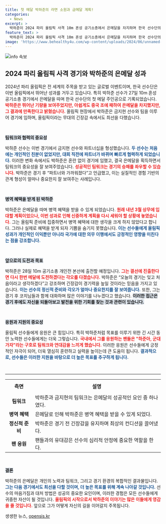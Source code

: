 ```yaml
---
title: 첫 메달 박하준의 라면 소원과 금메달 계획!
categories:
  - News
excerpt: >
  박하준이 2024 파리 올림픽 사격 10m 혼성 공기소총에서 은메달을 차지하며 한국 선수단의 첫 메달리스트가 되었다. 중국에 아깝게 패했지만, 개인전에서 금메달을 목표로 다짐했다. 병역 혜택까지 얻은 그는 긴장감을 유지하며 더 큰 성과를 노리고 있다.
feature_text: >
  박하준이 2024 파리 올림픽 사격 10m 혼성 공기소총에서 은메달을 차지하며 한국 선수단의 첫 메달리스트가 되었다. 중국에 아깝게 패했지만, 개인전에서 금메달을 목표로 다짐했다. 병역 혜택까지 얻은 그는 긴장감을 유지하며 더 큰 성과를 노리고 있다.
image: 'https://www.behealthy4u.com/wp-content/uploads/2024/06/unnamed-file.png'
---
```


<p><img src="https://www.behealthy4u.com/wp-content/uploads/2024/06/unnamed-file.png" alt="info 속보" /></p>

<h2 data-ke-size="size26">2024 파리 올림픽 사격 경기와 박하준의 은메달 성과</h2>

<p data-ke-size="size16">2024년 파리 올림픽은 전 세계의 주목을 받고 있는 글로벌 이벤트이며, 한국 선수단은 이번 올림픽에서 뛰어난 성과를 거두고 있습니다. 특히 박하준 선수가 27일 10m 혼성 공기소총 경기에서 은메달을 따며 한국 선수단의 첫 메달 주인공으로 기록되었습니다. <b><span style="color: #ee2323;">박하준은 뛰어난 기량을 보여주었지만, 아쉽게도 중국 조에 패하여 은메달을 차지했지만, 그 결과에 만족한다고 밝혔습니다.</span></b> 올림픽 현장에서 박하준은 금지현 선수와 팀을 이루어 경기에 임하며, 올림픽이라는 무대의 긴장감 속에서도 최선을 다했습니다.</p>

<p data-ke-size="size16">&nbsp;</p>

<p><b><span style="background-color: #21538527;">팀워크와 협력의 중요성</span></b></p>

<p data-ke-size="size16">박하준 선수는 이번 경기에서 금지현 선수와 파트너십을 형성했습니다. <b><span style="color: #1a5490;">두 선수는 처음에는 개인적인 친분이 없었지만, 대회 직전에 파트너가 바뀌며 빠르게 협력하게 되었습니다.</span></b> 이러한 변화 속에서도 박하준은 혼란 없이 경기에 임했고, 결국 은메달을 획득하면서 팀워크의 중요성을 잘 보여주었습니다. <b><span style="color: #ee2323;">성공적인 팀워크는 경기의 승패를 좌우할 수 있습니다.</span></b> 박하준은 경기 후 “파트너와 가까워졌다”고 언급했고, 이는 실질적인 경험 기반의 관계 형성이 얼마나 중요한지 잘 보여주는 사례입니다.</p>

<p data-ke-size="size16">&nbsp;</p>

<p><b><span style="background-color: #21538527;">병역 혜택을 받게 된 박하준</span></b></p>

<p data-ke-size="size16">박하준은 은메달을 따며 병역 혜택을 받을 수 있게 되었습니다. <b><span style="color: #ee2323;">원래 내년 3월 상무에 입대할 계획이었으나, 이번 성과로 인해 신중하게 계획을 다시 세워야 할 상황에 놓였습니다.</span></b> 그는 올림픽 준비에 집중하면서 병역 혜택에 대한 생각을 크게 하지 않았다고 합니다. 그러나 실제로 혜택을 받게 되자 기쁨을 숨기지 못했습니다. <b><span style="color: #1a5490;">이는 선수들에게 올림픽 성과가 개인적인 이익뿐만 아니라 국가에 대한 의무 이행에서도 긍정적인 영향을 미친다는 점을 강조합니다.</span></b></p>

<p data-ke-size="size16">&nbsp;</p>

<p><b><span style="background-color: #21538527;">앞으로의 도전과 목표</span></b></p>

<p data-ke-size="size16">박하준은 28일 10m 공기소총 개인전 본선에 출전할 예정입니다. <b><span style="color: #ee2323;">그는 결선에 진출한다면 다시 한번 메달에 도전하겠다는 각오를 다졌습니다.</span></b> 박하준은 “오늘의 경기는 잊고 처음이라고 생각하겠다”고 강조하며 긴장감이 경기력을 높일 것이라는 믿음을 가지고 있습니다. <b><span style="color: #1a5490;">이는 선수의 정신적 준비와 각오가 얼마나 중요한지를 잘 보여줍니다.</span></b> 또한, 그는 경기 후 코치님들과 함께 대화하며 많은 이야기를 나누겠다고 했습니다. <b><span style="background-color: #21538527;">이러한 접근은 경기 후에도 자신을 되돌아보고 발전을 위한 기회를 찾는 것과 관련이 있습니다.</span></b></p>

<p data-ke-size="size16">&nbsp;</p>

<p><b><span style="background-color: #21538527;">응원과 지원의 중요성</span></b></p>

<p data-ke-size="size16">올림픽 선수들에게 응원은 큰 힘입니다. 특히 박하준처럼 목표를 이루기 위한 긴 시간 동안 노력한 선수들에게는 더욱 그렇습니다. <b><span style="color: #ee2323;">국내에서 그를 응원하는 팬들은 "하준아, 군대 가자"라는 구호로 팀워크와 연대감을 느끼게 했습니다.</span></b> 이러한 응원은 선수들에게 긍정적인 자극이 되어, 더욱 열심히 훈련하고 실력을 높이는데 큰 도움이 됩니다. <b><span style="color: #1a5490;">결과적으로, 선수들은 이러한 지원을 바탕으로 더 높은 목표를 추구하게 됩니다.</span></b></p>

<p data-ke-size="size16">&nbsp;</p>

<hr>

<table style="width: 100%;">
    <tr>
        <th style="text-align: center; height: 44px;"><b>측면</b></th>
        <th style="text-align: center; height: 44px;"><b>설명</b></th>
    </tr>
    <tr>
        <td style="text-align: center; height: 17px;"><b>팀워크</b></td>
        <td style="text-align: left; height: 17px;">박하준과 금지현의 팀워크는 은메달의 성공적인 요인 중 하나였다.</td>
    </tr>
    <tr>
        <td style="text-align: center; height: 17px;"><b>병역 혜택</b></td>
        <td style="text-align: left; height: 17px;">은메달로 인해 박하준은 병역 혜택을 받을 수 있게 되었다.</td>
    </tr>
    <tr>
        <td style="text-align: center; height: 17px;"><b>정신적 준비</b></td>
        <td style="text-align: left; height: 17px;">박하준은 경기 전 긴장감을 유지하며 최상의 컨디션을 끌어냈다.</td>
    </tr>
    <tr>
        <td style="text-align: center; height: 17px;"><b>팬 응원</b></td>
        <td style="text-align: left; height: 17px;">팬들과의 유대감은 선수의 심리적 안정에 중요한 역할을 한다.</td>
    </tr>
</table> 

<p data-ke-size="size16">&nbsp;</p> 

<p><b><span style="background-color: #21538527;">결론</span></b></p>

<p data-ke-size="size16">박하준의 은메달은 개인의 노력과 팀워크, 그리고 경기 환경의 복합적인 결과물입니다. <b><span style="color: #1a5490;">그는 다음 경기에서도 최선을 다할 것이며, 더 높은 목표를 위해 계속 나아갈 것입니다.</span></b> 선수의 마음가짐과 대처 방법은 성공의 중요한 요인이며, 이러한 경험은 모든 선수들에게 귀중한 자산이 될 것입니다. <b><span style="color: #ee2323;">올림픽의 시작으로서 박하준의 이야기는 많은 이들에게 영감을 줄 것입니다.</span></b> 앞으로 그가 어떻게 자신의 길을 이어갈지 주목됩니다.</p>
생생한 뉴스, <a href="https://opensis.kr" rel="dofollow">opensis.kr</a>


